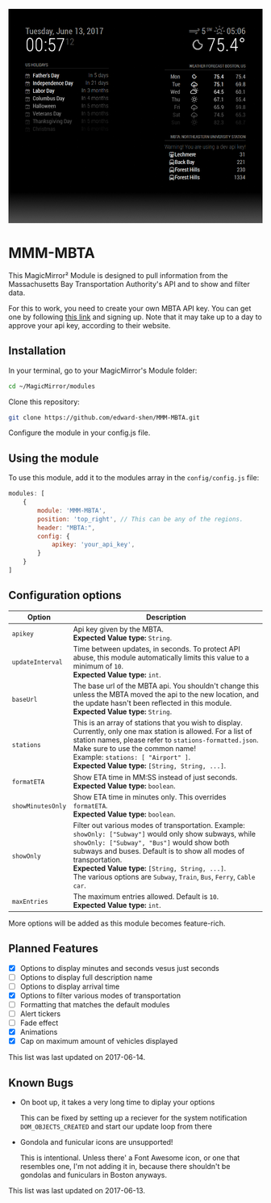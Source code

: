 ![Example of MMM-MBTA](./example_picture.png)

# MMM-MBTA

This MagicMirror² Module is designed to pull information from the Massachusetts Bay Transportation Authority's API and to
show and filter data.

For this to work, you need to create your own MBTA API key. You can get one by following [this link][mbta dev portal] and 
signing up. Note that it may take up to a day to approve your api key, according to their website.

## Installation

In your terminal, go to your MagicMirror's Module folder:

```bash
cd ~/MagicMirror/modules
```
Clone this repository:
```bash
git clone https://github.com/edward-shen/MMM-MBTA.git
```
Configure the module in your config.js file.

## Using the module

To use this module, add it to the modules array in the `config/config.js` file:
```js
modules: [
    {
        module: 'MMM-MBTA',
        position: 'top_right', // This can be any of the regions.
        header: "MBTA:",
        config: {
            apikey: 'your_api_key',
        }
    }
]
```

## Configuration options

Option|Description
------|-----------
`apikey`|Api key given by the MBTA.<br/>**Expected Value type:** `String`.
`updateInterval`|Time between updates, in seconds. To protect API abuse, this module automatically limits this value to a minimum of `10`.<br/>**Expected Value type:** `int`.
`baseUrl`|The base url of the MBTA api. You shouldn't change this unless the MBTA moved the api to the new location, and the update hasn't been reflected in this module.<br/>**Expected Value type:** `String`.
`stations`|This is an array of stations that you wish to display. Currently, only one max station is allowed. For a list of station names, please refer to `stations-formatted.json`. Make sure to use the common name!<br/>Example: `stations: [ "Airport" ]`.<br/>**Expected Value type:** `[String, String, ...]`.
`formatETA`|Show ETA time in MM:SS instead of just seconds.<br/>**Expected Value type:** `boolean`.
`showMinutesOnly`|Show ETA time in minutes only. This overrides `formatETA`.<br/>**Expected Value type:** `boolean`.
`showOnly`|Filter out various modes of transportation. Example: `showOnly: ["Subway"]` would only show subways, while `showOnly: ["Subway", "Bus"]` would show both subways and buses. Default is to show all modes of transportation.<br/>**Expected Value type:** `[String, String, ...]`.<br/>The various options are `Subway`, `Train`, `Bus`, `Ferry`, `Cable car`.
`maxEntries`|The maximum entries allowed. Default is `10`.<br/>**Expected Value type:** `int`.

More options will be added as this module becomes feature-rich.

## Planned Features
- [x] Options to display minutes and seconds vesus just seconds
- [ ] Options to display full description name
- [ ] Options to display arrival time
- [x] Options to filter various modes of transportation
- [ ] Formatting that matches the default modules
- [ ] Alert tickers
- [ ] Fade effect
- [x] Animations
- [x] Cap on maximum amount of vehicles displayed

This list was last updated on 2017-06-14.

## Known Bugs
- On boot up, it takes a very long time to diplay your options

  This can be fixed by setting up a reciever for the system notification `DOM_OBJECTS_CREATED` and start our update loop from there

- Gondola and funicular icons are unsupported!

  This is intentional. Unless there' a Font Awesome icon, or one that resembles one, I'm not adding it in, because there shouldn't be gondolas and funiculars in Boston anyways.

This list was last updated on 2017-06-13.

[mbta dev portal]: http://realtime.mbta.com/Portal/
